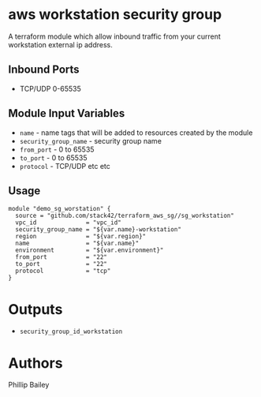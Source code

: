 aws workstation security group
===========

A terraform module which allow inbound traffic from your current workstation external ip address.

Inbound Ports
-----
- TCP/UDP  0-65535


Module Input Variables
----------------------

- `name` - name tags that will be added to resources created by the module
- `security_group_name` - security group name
- `from_port` - 0 to 65535
- `to_port` - 0 to 65535
- `protocol` - TCP/UDP etc etc


Usage
-----


```hcl
module "demo_sg_worstation" {
  source = "github.com/stack42/terraform_aws_sg//sg_workstation"
  vpc_id              = "vpc_id"
  security_group_name = "${var.name}-workstation"
  region              = "${var.region}"
  name                = "${var.name}"
  environment         = "${var.environment}"
  from_port           = "22"
  to_port             = "22"
  protocol            = "tcp"
}
```

Outputs
=======

- `security_group_id_workstation`


Authors
=======

Phillip Bailey
